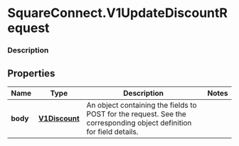 # SquareConnect.V1UpdateDiscountRequest

### Description



## Properties
Name | Type | Description | Notes
------------ | ------------- | ------------- | -------------
**body** | [**V1Discount**](V1Discount.md) | An object containing the fields to POST for the request.  See the corresponding object definition for field details. | 


